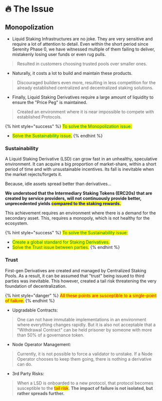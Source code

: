 # 🔥 The Issue

## Monopolization

* Liquid Staking Infrastructures are no joke. They are very sensitive and require a lot of attention to detail. Even within the short period since Serenity Phase 0, we have witnessed multiple of them failing to deliver, mistakenly losing user funds or even rug pulls.

> Resulted in customers choosing trusted pools over smaller ones.

* Naturally, it costs a lot to build and maintain these products.

> Discouraged builders even more, resulting in less competition for the already established centralized and decentralized staking solutions.

* Finally, Liquid Staking Derivatives require a large amount of liquidity to ensure the "Price Peg" is maintained.

> Created an environment where it is near impossible to compete with established Protocols.

{% hint style="success" %}
<mark style="color:green;">To solve the Monopolization issue:</mark>

* <mark style="color:green;">Solve the Sustainability issue.</mark>
{% endhint %}

### Sustainability

A Liquid Staking Derivative (LSD) can grow fast in an unhealthy, speculative environment. It can acquire a big proportion of market-share, within a short period of time and with unsustainable incentives. Its fall is inevitable when the market rejects/forgets it.&#x20;

Because, idle assets spread better than derivatives...

**We understood that the Intermediary Staking Tokens (ERC20s) that are created by service providers, will not continuously provide better, unprecedented yields&#x20;**<mark style="color:blue;">**compared to the staking rewards.**</mark>&#x20;

This achievement requires an environment where there is a demand for the secondary asset. This, requires a monopoly, which is not healthy for the ecosystem.

{% hint style="success" %}
<mark style="color:green;">To solve the Sustainability issue:</mark>

* <mark style="color:green;">Create a global standard for Staking Derivatives.</mark>
* <mark style="color:green;">Solve the Trust issue between parties.</mark>
{% endhint %}

### Trust

First-gen Derivatives are created and managed by Centralized Staking Pools. As a result, it can be assumed that "trust" being issued to third parties was inevitable. This however, created a tail risk threatening the very foundation of decentralization.

{% hint style="danger" %}
<mark style="color:red;">All these points are susceptible to a single-point of failure.</mark>
{% endhint %}

* Upgradable Contracts:

> One can not have immutable implementations in an environment where everything changes rapidly. But it is also not acceptable that a "Withdrawal Contract" can be held prisoner by someone with more than 50% of a governance token.

* Node Operator Management:

> Currently, it is not possible to force a validator to unstake. If a Node Operator chooses to keep them going, there is nothing a derivative can do.

* 3rd Party Risks:

> When a LSD is onboarded to a new protocol, that protocol becomes susceptible to the <mark style="color:red;">tail risk</mark>. **The impact of failure is not isolated, but rather spreads further.**
